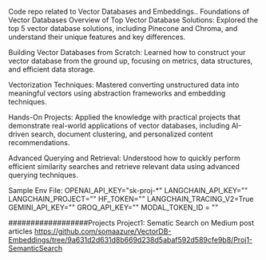 Code repo related to Vector Databases and Embeddings..
Foundations of Vector Databases
Overview of Top Vector Database Solutions: Explored the top 5 vector database solutions, including Pinecone and Chroma, and understand their unique features and key differences.

Building Vector Databases from Scratch: Learned how to construct your vector database from the ground up, focusing on metrics, data structures, and efficient data storage.

Vectorization Techniques: Mastered converting unstructured data into meaningful vectors using abstraction frameworks and embedding techniques.

Hands-On Projects: Applied the knowledge with practical projects that demonstrate real-world applications of vector databases, including AI-driven search, document clustering, and personalized content recommendations.

Advanced Querying and Retrieval: Understood how to quickly perform efficient similarity searches and retrieve relevant data using advanced querying techniques.

Sample Env File:
OPENAI_API_KEY="sk-proj-*"
LANGCHAIN_API_KEY=""
LANGCHAIN_PROJECT=""
HF_TOKEN=""
LANGCHAIN_TRACING_V2=True
GEMINI_API_KEY=""
GROQ_API_KEY=""
MODAL_TOKEN_ID = ""

##################Projects
Project1: Sematic Search on Medium post articles
https://github.com/somaazure/VectorDB-Embeddings/tree/9a631d2d631d8b669d238d5abaf592d589cfe9b8/Proj1-SemanticSearch



